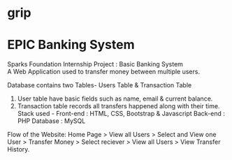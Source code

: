 # grip
# EPIC Banking System
Sparks Foundation Internship Project : Basic Banking System  
A Web Application used to transfer money between multiple users.  

Database contains two Tables- Users Table & Transaction Table 
1. User table have basic fields such as name, email & current balance. 
2. Transaction table records all transfers happened along with their time. 
Stack used - 
Front-end : HTML, CSS, Bootstrap & Javascript 
Back-end : PHP 
Database : MySQL    

Flow of the Website: Home Page > View all Users > Select and View one User > Transfer Money > Select reciever > View all Users > View Transfer History.

